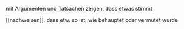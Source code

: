 mit Argumenten und Tatsachen zeigen, dass etwas stimmt

[[nachweisen]], dass etw. so ist, wie behauptet oder vermutet wurde
